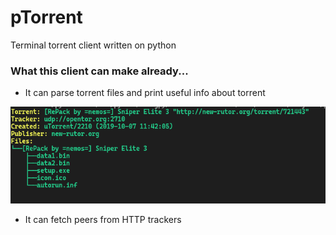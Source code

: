 # pTorrent
Terminal torrent client written on python


### What this client can make already...
- It can parse torrent files and print useful info about torrent

![DirectoryTree](https://github.com/p4m-dev/pTorrent/raw/master/static/tree.png)

- It can fetch peers from HTTP trackers
